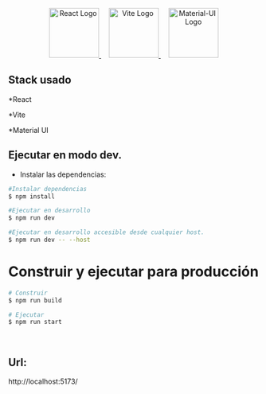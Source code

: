 <p align="center">
  <a href="https://react.dev/" target="_blank">
    <img src="https://upload.wikimedia.org/wikipedia/commons/a/a7/React-icon.svg" width="100" alt="React Logo" />
  </a>
  &nbsp;&nbsp;&nbsp;
  <a href="https://vitejs.dev/" target="_blank">
    <img src="https://vitejs.dev/logo.svg" width="100" alt="Vite Logo" />
  </a>
  &nbsp;&nbsp;&nbsp;
  <a href="https://mui.com/" target="_blank">
    <img
      src="https://mui.com/static/logo.png"
      alt="Material-UI Logo"
      width="100"
    />
  </a>
</p>

## Stack usado

*React

*Vite

*Material UI

## Ejecutar en modo dev.

- Instalar las dependencias:

```bash
#Instalar dependencias
$ npm install
```

```bash
#Ejecutar en desarrollo
$ npm run dev
```
```bash
#Ejecutar en desarrollo accesible desde cualquier host.
$ npm run dev -- --host
```

# Construir y ejecutar para producción

```bash
# Construir
$ npm run build

# Ejecutar
$ npm run start
```

<br>

## Url:

http://localhost:5173/
